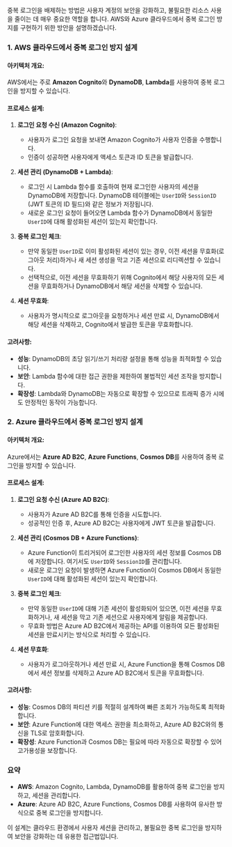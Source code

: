 중복 로그인을 배제하는 방법은 사용자 계정의 보안을 강화하고, 불필요한 리소스 사용을 줄이는 데 매우 중요한 역할을 합니다. AWS와 Azure 클라우드에서 중복 로그인 방지를 구현하기 위한 방안을 설명하겠습니다.

### 1. AWS 클라우드에서 중복 로그인 방지 설계

#### 아키텍처 개요:
AWS에서는 주로 **Amazon Cognito**와 **DynamoDB**, **Lambda**를 사용하여 중복 로그인을 방지할 수 있습니다.

#### 프로세스 설계:

1. **로그인 요청 수신 (Amazon Cognito)**:
   - 사용자가 로그인 요청을 보내면 Amazon Cognito가 사용자 인증을 수행합니다.
   - 인증이 성공하면 사용자에게 액세스 토큰과 ID 토큰을 발급합니다.

2. **세션 관리 (DynamoDB + Lambda)**:
   - 로그인 시 Lambda 함수를 호출하여 현재 로그인한 사용자의 세션을 DynamoDB에 저장합니다. DynamoDB 테이블에는 `UserID`와 `SessionID` (JWT 토큰의 ID 필드)와 같은 정보가 저장됩니다.
   - 새로운 로그인 요청이 들어오면 Lambda 함수가 DynamoDB에서 동일한 `UserID`에 대해 활성화된 세션이 있는지 확인합니다.

3. **중복 로그인 체크**:
   - 만약 동일한 `UserID`로 이미 활성화된 세션이 있는 경우, 이전 세션을 무효화(로그아웃 처리)하거나 새 세션 생성을 막고 기존 세션으로 리디렉션할 수 있습니다.
   - 선택적으로, 이전 세션을 무효화하기 위해 Cognito에서 해당 사용자의 모든 세션을 무효화하거나 DynamoDB에서 해당 세션을 삭제할 수 있습니다.

4. **세션 무효화**:
   - 사용자가 명시적으로 로그아웃을 요청하거나 세션 만료 시, DynamoDB에서 해당 세션을 삭제하고, Cognito에서 발급한 토큰을 무효화합니다.

#### 고려사항:
- **성능**: DynamoDB의 초당 읽기/쓰기 처리량 설정을 통해 성능을 최적화할 수 있습니다.
- **보안**: Lambda 함수에 대한 접근 권한을 제한하여 불법적인 세션 조작을 방지합니다.
- **확장성**: Lambda와 DynamoDB는 자동으로 확장할 수 있으므로 트래픽 증가 시에도 안정적인 동작이 가능합니다.

### 2. Azure 클라우드에서 중복 로그인 방지 설계

#### 아키텍처 개요:
Azure에서는 **Azure AD B2C**, **Azure Functions**, **Cosmos DB**를 사용하여 중복 로그인을 방지할 수 있습니다.

#### 프로세스 설계:

1. **로그인 요청 수신 (Azure AD B2C)**:
   - 사용자가 Azure AD B2C를 통해 인증을 시도합니다.
   - 성공적인 인증 후, Azure AD B2C는 사용자에게 JWT 토큰을 발급합니다.

2. **세션 관리 (Cosmos DB + Azure Functions)**:
   - Azure Function이 트리거되어 로그인한 사용자의 세션 정보를 Cosmos DB에 저장합니다. 여기서도 `UserID`와 `SessionID`를 관리합니다.
   - 새로운 로그인 요청이 발생하면 Azure Function이 Cosmos DB에서 동일한 `UserID`에 대해 활성화된 세션이 있는지 확인합니다.

3. **중복 로그인 체크**:
   - 만약 동일한 `UserID`에 대해 기존 세션이 활성화되어 있으면, 이전 세션을 무효화하거나, 새 세션을 막고 기존 세션으로 사용자에게 알림을 제공합니다.
   - 무효화 방법은 Azure AD B2C에서 제공하는 API를 이용하여 모든 활성화된 세션을 만료시키는 방식으로 처리할 수 있습니다.

4. **세션 무효화**:
   - 사용자가 로그아웃하거나 세션 만료 시, Azure Function을 통해 Cosmos DB에서 세션 정보를 삭제하고 Azure AD B2C에서 토큰을 무효화합니다.

#### 고려사항:
- **성능**: Cosmos DB의 파티션 키를 적절히 설계하여 빠른 조회가 가능하도록 최적화합니다.
- **보안**: Azure Function에 대한 액세스 권한을 최소화하고, Azure AD B2C와의 통신을 TLS로 암호화합니다.
- **확장성**: Azure Function과 Cosmos DB는 필요에 따라 자동으로 확장할 수 있어 고가용성을 보장합니다.

### 요약

- **AWS**: Amazon Cognito, Lambda, DynamoDB를 활용하여 중복 로그인을 방지하고, 세션을 관리합니다.
- **Azure**: Azure AD B2C, Azure Functions, Cosmos DB를 사용하여 유사한 방식으로 중복 로그인을 방지합니다.

이 설계는 클라우드 환경에서 사용자 세션을 관리하고, 불필요한 중복 로그인을 방지하여 보안을 강화하는 데 유용한 접근법입니다.
